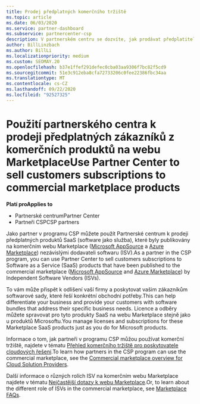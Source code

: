 ```yaml
---
title: Prodej předplatných komerčního tržiště
ms.topic: article
ms.date: 06/03/2020
ms.service: partner-dashboard
ms.subservice: partnercenter-csp
description: V partnerském centru se dozvíte, jak prodávat předplatitele předplatitelům SaaS produktů publikovaným na komerčním tržišti nezávislými dodavateli softwaru (ISV).
author: BillLinzbach
ms.author: BillLi
ms.localizationpriority: medium
ms.custom: SEOMAY.20
ms.openlocfilehash: b37e1ffef291defec0cba03aa9306f7bc82f5cd9
ms.sourcegitcommit: 51e3c912eba8cfa72733206c0fee22386fbc34aa
ms.translationtype: MT
ms.contentlocale: cs-CZ
ms.lasthandoff: 09/22/2020
ms.locfileid: "92527325"
---
```

# <a name="use-partner-center-to-sell-customers-subscriptions-to-commercial-marketplace-products"></a><span data-ttu-id="57b43-103">Použití partnerského centra k prodeji předplatných zákazníků z komerčních produktů na webu Marketplace</span><span class="sxs-lookup"><span data-stu-id="57b43-103">Use Partner Center to sell customers subscriptions to commercial marketplace products</span></span>

<span data-ttu-id="57b43-104">**Platí pro**</span><span class="sxs-lookup"><span data-stu-id="57b43-104">**Applies to**</span></span>

- <span data-ttu-id="57b43-105">Partnerské centrum</span><span class="sxs-lookup"><span data-stu-id="57b43-105">Partner Center</span></span>
- <span data-ttu-id="57b43-106">Partneři CSP</span><span class="sxs-lookup"><span data-stu-id="57b43-106">CSP partners</span></span>

<span data-ttu-id="57b43-107">Jako partner v programu CSP můžete použít Partnerské centrum k prodeji předplatných produktů SaaS (software jako služba), které byly publikovány na komerčním webu Marketplace ([Microsoft AppSource](https://appsource.microsoft.com/) a [Azure Marketplace](https://azuremarketplace.microsoft.com/)) nezávislými dodavateli softwaru (ISV).</span><span class="sxs-lookup"><span data-stu-id="57b43-107">As a partner in the CSP program, you can use Partner Center to sell customers subscriptions to Software as a Service (SaaS) products that have been published to the commercial marketplace ([Microsoft AppSource](https://appsource.microsoft.com/) and [Azure Marketplace](https://azuremarketplace.microsoft.com/)) by Independent Software Vendors (ISVs).</span></span>

<span data-ttu-id="57b43-108">To vám může přispět k odlišení vaší firmy a poskytovat vašim zákazníkům softwarové sady, které řeší konkrétní obchodní potřeby.</span><span class="sxs-lookup"><span data-stu-id="57b43-108">This can help differentiate your business and provide your customers with software bundles that address their specific business needs.</span></span> <span data-ttu-id="57b43-109">Licence a odběry můžete spravovat pro tyto produkty SaaS na webu Marketplace stejně jako u produktů Microsoftu.</span><span class="sxs-lookup"><span data-stu-id="57b43-109">You manage licenses and subscriptions for these Marketplace SaaS products just as you do for Microsoft products.</span></span>

<span data-ttu-id="57b43-110">Informace o tom, jak partneři v programu CSP můžou používat komerční tržiště, najdete v tématu [Přehled komerčního tržiště pro poskytovatele cloudových řešení](csp-commercial-marketplace-overview.md).</span><span class="sxs-lookup"><span data-stu-id="57b43-110">To learn how partners in the CSP program can use the commercial marketplace, see the [Commercial marketplace overview for Cloud Solution Providers](csp-commercial-marketplace-overview.md).</span></span>

<span data-ttu-id="57b43-111">Další informace o různých rolích ISV na komerčním webu Marketplace najdete v tématu [Nejčastější dotazy k webu Marketplace](/azure/marketplace/marketplace-faq-publisher-guide).</span><span class="sxs-lookup"><span data-stu-id="57b43-111">Or, to learn about the different role of ISVs in the commercial marketplace, see [Marketplace FAQs](/azure/marketplace/marketplace-faq-publisher-guide).</span></span>